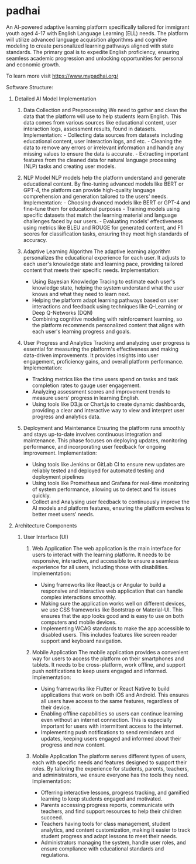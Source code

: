 # padhai

An AI-powered adaptive learning platform specifically tailored for immigrant youth aged 4-17 with English Language Learning (ELL) needs. 
The platform will utilize advanced language acquisition algorithms and cognitive modeling to create personalized learning pathways aligned with state standards.
The primary goal is to expedite English proficiency, ensuring seamless academic progression and unlocking opportunities for personal and economic growth.


To learn more visit https://www.mypadhai.org/ 

Software Structure: 

1. Detailed AI Model Implementation

   1. Data Collection and Preprocessing
        We need to gather and clean the data that the platform will use to help students learn English.
        This data comes from various sources like educational content, user interaction logs, assessment results, found in datasets.
        Implementation:
          - Collecting data sources from datasets including educational content, user interaction logs, and etc.
          - Cleaning the data to remove any errors or irrelevant information and handle any missing values to ensure the data is accurate.
          - Extracting important features from the cleaned data for natural language processing (NLP) tasks and creating user models.
   
   2. NLP Model 
        NLP models help the platform understand and generate educational content. By fine-tuning advanced models like BERT or GPT-4, the platform
        can provide high-quality language comprehension and generation tailored to the users' needs.
        Implementation:
          - Choosing dvanced models like BERT or GPT-4 and fine-tune them for educational purposes
          - Training models using specific datasets that match the learning material and language challenges faced by our users.
          - Evaluating models' effectiveness using metrics like BLEU and ROUGE for generated content, and F1 scores for classification tasks, ensuring they meet high standards of accuracy.

     3. Adaptive Learning Algorithm
        The adaptive learning algorithm personalizes the educational experience for each user.
        It adjusts to each user's knowledge state and learning pace, providing tailored content that meets their specific needs. 
        Implementation:
          - Using Bayesian Knowledge Tracing to estimate each user's knowledge state, helping the system understand what the user knows and what they need to learn next.
          - Helping the platform adapt learning pathways based on user interactions and feedback using techniques like Q-Learning or Deep Q-Networks (DQN)
          - Combining cognitive modeling with reinforcement learning, so the platform recommends personalized content that aligns with each user's learning progress and goals.

      4. User Progress and Analytics
        Tracking and analyzing user progress is essential for measuring the platform's effectiveness and making data-driven improvements.
        It provides insights into user engagement, proficiency gains, and overall platform performance. 
        Implementation:
          - Tracking metrics like the time users spend on tasks and task completion rates to gauge user engagement.
          - Analyzing assessment scores and improvement trends to measure users' progress in learning English.
          - Using tools like D3.js or Chart.js to create dynamic dashboards, providing a clear and interactive way to view and interpret user progress and analytics data.

      5. Deployment and Maintenance
        Ensuring the platform runs smoothly and stays up-to-date involves continuous integration and maintenance.
        This phase focuses on deploying updates, monitoring performance, and incorporating user feedback for ongoing improvement.
        Implementation:
          - Using tools like Jenkins or GitLab CI to ensure new updates are reliably tested and deployed for automated testing and deployment pipelines
          - Using tools like Prometheus and Grafana for real-time monitoring of system performance, allowing us to detect and fix issues quickly.
          - Collect and Analysing user feedback to continuously improve the AI models and platform features, ensuring the platform evolves to better meet users' needs.

            
2. Architecture Components
   
     1. User Interface (UI)
          1. Web Application
             The web application is the main interface for users to interact with the learning platform.
             It needs to be responsive, interactive, and accessible to ensure a seamless experience for all users, including those with disabilities.
             Implementation:
               - Using frameworks like React.js or Angular to build a responsive and interactive web application that can handle complex interactions smoothly.
               - Making sure the application works well on different devices, we use CSS frameworks like Bootstrap or Material-UI. This ensures that the app looks good and is easy to use on both computers and mobile devices.
               - Implementing WCAG standards to make the app accessible to disabled users. This includes features like screen reader support and keyboard navigation.
                 
          2. Mobile Application 
             The mobile application provides a convenient way for users to access the platform on their smartphones and tablets.
             It needs to be cross-platform, work offline, and support push notifications to keep users engaged and informed.
             Implementation:
               - Using frameworks like Flutter or React Native to build applications that work on both iOS and Android. This ensures all users have access to the same features, regardless of their device.
               - Enabling offline capabilities so users can continue learning even without an internet connection. This is especially important for users with intermittent access to the internet.
               - Implementing push notifications to send reminders and updates, keeping users engaged and informed about their progress and new content.

          3. Mobile Application 
             The platform serves different types of users, each with specific needs and features designed to support their roles.
             By tailoring the experience for students, parents, teachers, and administrators, we ensure everyone has the tools they need.
             Implementation:
               - Offerring interactive lessons, progress tracking, and gamified learning to keep students engaged and motivated.
               - Parents accessing progress reports, communicate with teachers, and find support resources to help their children succeed.
               - Teachers having tools for class management, student analytics, and content customization, making it easier to track student progress and adapt lessons to meet their needs.
               - Administrators managing the system, handle user roles, and ensure compliance with educational standards and regulations.

        
  
  


